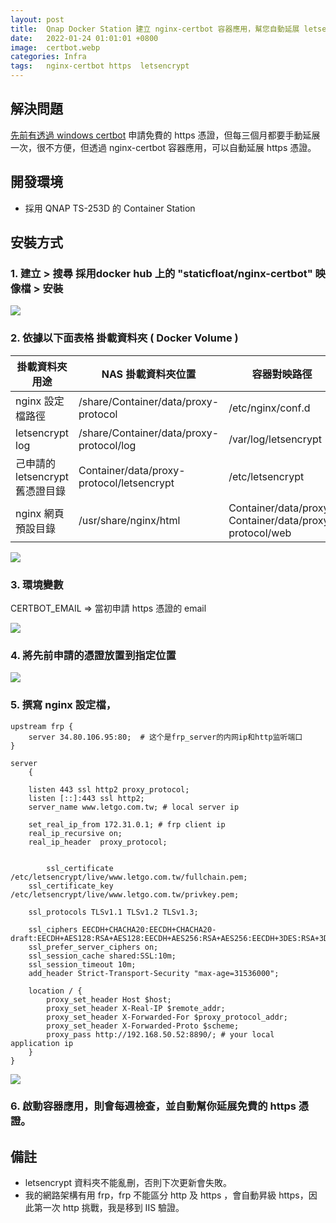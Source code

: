 ```yaml
---
layout: post
title:  Qnap Docker Station 建立 nginx-certbot 容器應用，幫您自動延展 letsencrypt 免費 https 憑證
date:   2022-01-24 01:01:01 +0800
image:  certbot.webp
categories: Infra
tags:   nginx-certbot https  letsencrypt
---
```

## 解決問題
[先前有透過 windows certbot](https://blog.markkulab.net/2021/12/26/ssl-certbot/) 申請免費的 https 憑證，但每三個月都要手動延展一次，很不方便，但透過  nginx-certbot 容器應用，可以自動延展 https 憑證。 

## 開發環境
* 採用 QNAP TS-253D 的 Container Station

## 安裝方式
### 1. 建立 > 搜尋 採用docker hub 上的 "staticfloat/nginx-certbot" 映像檔 > 安裝

![](https://i.imgur.com/t7W0TX1.png)

### 2. 依據以下面表格 掛載資料夾 ( Docker Volume )

| 掛載資料夾用途 | NAS 掛載資料夾位置 | 容器對映路徑 |
| -------- | -------- | -------- |
| nginx 設定檔路徑     | /share/Container/data/proxy-protocol   | /etc/nginx/conf.d      |
| letsencrypt log | /share/Container/data/proxy-protocol/log  | /var/log/letsencrypt |
| 己申請的 letsencrypt 舊憑證目錄     | Container/data/proxy-protocol/letsencrypt| /etc/letsencrypt   |
| nginx 網頁預設目錄  | /usr/share/nginx/html | Container/data/proxy-Container/data/proxy-protocol/web  |

![](https://i.imgur.com/z8q03u2.jpg)

### 3. 環境變數
CERTBOT_EMAIL => 當初申請 https 憑證的 email

![](https://i.imgur.com/sPLMPLG.png)

### 4. 將先前申請的憑證放置到指定位置
![](https://i.imgur.com/ZMFyy5i.png)

### 5. 撰寫 nginx 設定檔，

```
upstream frp {
	server 34.80.106.95:80;  # 这个是frp_server的内网ip和http监听端口
}

server
	{
	
	listen 443 ssl http2 proxy_protocol;
	listen [::]:443 ssl http2;
	server_name www.letgo.com.tw; # local server ip

	set_real_ip_from 172.31.0.1; # frp client ip
	real_ip_recursive on;
	real_ip_header  proxy_protocol;


	    ssl_certificate     /etc/letsencrypt/live/www.letgo.com.tw/fullchain.pem;
    ssl_certificate_key /etc/letsencrypt/live/www.letgo.com.tw/privkey.pem;
	
	ssl_protocols TLSv1.1 TLSv1.2 TLSv1.3;

	ssl_ciphers EECDH+CHACHA20:EECDH+CHACHA20-draft:EECDH+AES128:RSA+AES128:EECDH+AES256:RSA+AES256:EECDH+3DES:RSA+3DES:!MD5;
	ssl_prefer_server_ciphers on;
	ssl_session_cache shared:SSL:10m;
	ssl_session_timeout 10m;
	add_header Strict-Transport-Security "max-age=31536000";	

	location / {
		proxy_set_header Host $host;
		proxy_set_header X-Real-IP $remote_addr;
		proxy_set_header X-Forwarded-For $proxy_protocol_addr;		
		proxy_set_header X-Forwarded-Proto $scheme;
		proxy_pass http://192.168.50.52:8890/; # your local application ip
	}
}
```
![](https://i.imgur.com/7eMOn4S.png)

### 6. 啟動容器應用，則會每週檢查，並自動幫你延展免費的 https 憑證。

## 備註
* letsencrypt 資料夾不能亂刪，否則下次更新會失敗。
* 我的網路架構有用 frp，frp 不能區分 http 及 https ，會自動昇級 https，因此第一次 http 挑戰，我是移到 IIS 驗證。